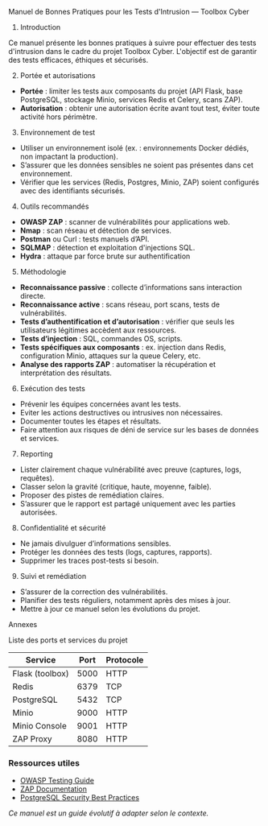  Manuel de Bonnes Pratiques pour les Tests d'Intrusion — Toolbox Cyber

 1. Introduction

Ce manuel présente les bonnes pratiques à suivre pour effectuer des tests d'intrusion dans le cadre du projet Toolbox Cyber. L'objectif est de garantir des tests efficaces, éthiques et sécurisés.

 2. Portée et autorisations

- **Portée** : limiter les tests aux composants du projet (API Flask, base PostgreSQL, stockage Minio, services Redis et Celery, scans ZAP).
- **Autorisation** : obtenir une autorisation écrite avant tout test, éviter toute activité hors périmètre.

 3. Environnement de test

- Utiliser un environnement isolé (ex. : environnements Docker dédiés, non impactant la production).
- S’assurer que les données sensibles ne soient pas présentes dans cet environnement.
- Vérifier que les services (Redis, Postgres, Minio, ZAP) soient configurés avec des identifiants sécurisés.

4. Outils recommandés

- **OWASP ZAP** : scanner de vulnérabilités pour applications web.
- **Nmap** : scan réseau et détection de services.
- **Postman** ou Curl : tests manuels d’API.
- **SQLMAP** : détection et exploitation d'injections SQL.
- **Hydra** : attaque par force brute sur authentification

5. Méthodologie

- **Reconnaissance passive** : collecte d’informations sans interaction directe.
- **Reconnaissance active** : scans réseau, port scans, tests de vulnérabilités.
- **Tests d’authentification et d’autorisation** : vérifier que seuls les utilisateurs légitimes accèdent aux ressources.
- **Tests d’injection** : SQL, commandes OS, scripts.
- **Tests spécifiques aux composants** : ex. injection dans Redis, configuration Minio, attaques sur la queue Celery, etc.
- **Analyse des rapports ZAP** : automatiser la récupération et interprétation des résultats.

6. Exécution des tests

- Prévenir les équipes concernées avant les tests.
- Eviter les actions destructives ou intrusives non nécessaires.
- Documenter toutes les étapes et résultats.
- Faire attention aux risques de déni de service sur les bases de données et services.

 7. Reporting

- Lister clairement chaque vulnérabilité avec preuve (captures, logs, requêtes).
- Classer selon la gravité (critique, haute, moyenne, faible).
- Proposer des pistes de remédiation claires.
- S’assurer que le rapport est partagé uniquement avec les parties autorisées.

 8. Confidentialité et sécurité

- Ne jamais divulguer d’informations sensibles.
- Protéger les données des tests (logs, captures, rapports).
- Supprimer les traces post-tests si besoin.

9. Suivi et remédiation

- S’assurer de la correction des vulnérabilités.
- Planifier des tests réguliers, notamment après des mises à jour.
- Mettre à jour ce manuel selon les évolutions du projet.



 Annexes

 Liste des ports et services du projet

| Service | Port | Protocole |
|---------|------|-----------|
| Flask (toolbox) | 5000 | HTTP |
| Redis | 6379 | TCP |
| PostgreSQL | 5432 | TCP |
| Minio | 9000 | HTTP |
| Minio Console | 9001 | HTTP |
| ZAP Proxy | 8080 | HTTP |

### Ressources utiles

- [OWASP Testing Guide](https://owasp.org/www-project-web-security-testing-guide/)
- [ZAP Documentation](https://www.zaproxy.org/docs/)
- [PostgreSQL Security Best Practices](https://www.postgresql.org/docs/current/security.html)



*Ce manuel est un guide évolutif à adapter selon le contexte.*

